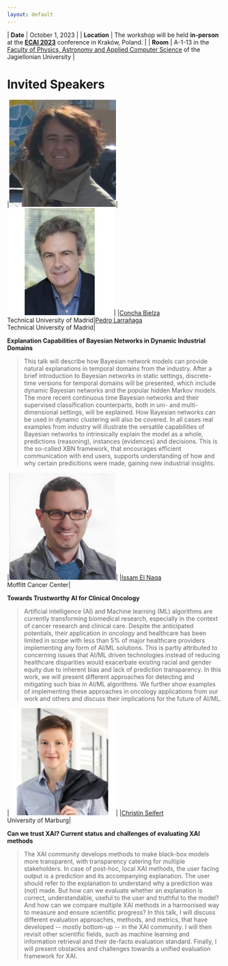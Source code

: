 ```yaml
---
layout: default
---
```


| **Date** | October 1, 2023 |
| **Location** | The workshop will be held **in-person** at the [**ECAI 2023**](https://ecai2023.eu) conference in Kraków, Poland. |
| **Room** | A-1-13 in the [Faculty of Physics, Astronomy and Applied Computer Science](https://maps.app.goo.gl/Aq55uToHLzjCxioi6) of the Jagiellonian University |


# Invited Speakers

|<img src="./assets/images/cbielza.jfif" alt="Concha Bielza" width="250"/>|<img src="./assets/images/plarranaga.jfif" alt="Pedro Larrañaga" width="250"/>|
|[Concha Bielza](https://scholar.google.com/citations?user=zwSj1n8AAAAJ)<br/>Technical University of Madrid|[Pedro Larrañaga](https://scholar.google.es/citations?user=iTlD56SV03AC)<br/>Technical University of Madrid|

**Explanation Capabilities of Bayesian Networks in Dynamic Industrial Domains**

> This talk will describe how Bayesian network models can provide natural explanations in temporal domains from the industry.  After a brief introduction to Bayesian networks in static settings, discrete-time versions for temporal domains will be presented, which include dynamic Bayesian networks and the popular hidden Markov models. The more recent continuous time Bayesian networks and their supervised classification counterparts, both in uni- and multi-dimensional settings, will be explained. How Bayesian networks can be used in dynamic clustering will also be covered. In all cases real examples from industry will illustrate the versatile capabilities of Bayesian networks to intrinsically explain the model as a  whole, predictions (reasoning), instances (evidences) and decisions. This is the so-called XBN framework, that encourages efficient communication with end users, supports understanding of how and why certain predicitions were made, gaining new industrial insights.


|<img src="./assets/images/ielnaqa.jpeg" alt="Issam El Naqa" width="250"/>|
|[Issam El Naqa](https://scholar.google.ca/citations?user=9Vdfc2sAAAAJ)<br/>Moffitt Cancer Center|

**Towards Trustworthy AI for Clinical Oncology**

> Artificial intelligence (AI) and Machine learning (ML) algorithms are currently transforming biomedical research, especially in the context of cancer research and clinical care. Despite the anticipated potentials, their application in oncology and healthcare has been limited in scope with less than 5% of major healthcare providers implementing any form of AI/ML solutions. This is partly attributed to concerning issues that AI/ML driven technologies instead of reducing healthcare disparities would exacerbate existing racial and gender equity due to inherent bias and lack of prediction transparency. In this work, we will present different approaches for detecting and mitigating such bias in AI/ML algorithms. We further show examples of implementing these approaches in oncology applications from our work and others and discuss their implications for the future of AI/ML. 

|<img src="./assets/images/cseifert.jfif" alt="Christin Seifert" width="250"/>|
|[Christin Seifert](https://scholar.google.com/citations?user=aK6ZccUAAAAJ)<br/>University of Marburg|

**Can we trust XAI?  Current status and challenges of evaluating XAI methods**

> The XAI community develops methods to make black-box models more transparent, with transparency catering for multiple stakeholders. In case of post-hoc, local XAI methods, the user facing output is a prediction and its accompanying explanation. The user should refer to the explanation to understand why a prediction was (not) made. But how can we evaluate whether an explanation is correct, understandable, useful to the user and truthful to the model? And how can we compare multiple XAI methods in a harmonised way to measure and ensure scientific progress? In this talk, I will discuss different evaluation approaches, methods, and metrics, that have developed -- mostly bottom-up -- in the XAI community. I will then revisit other scientific fields, such as machine learning and information retrieval and their de-facto evaluation standard. Finally, I will present obstacles and challenges towards a unified evaluation framework for XAI.